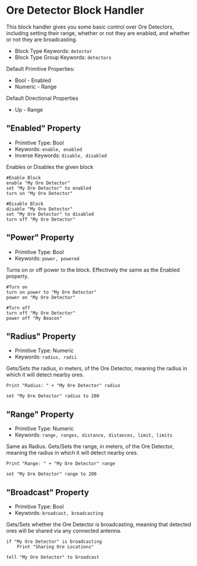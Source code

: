 ﻿# Ore Detector Block Handler
This block handler gives you some basic control over Ore Detectors, including setting their range, whether or not they are enabled, and whether or not they are broadcasting.

* Block Type Keywords: ```detector```
* Block Type Group Keywords: ```detectors```

Default Primitive Properties:
* Bool - Enabled
* Numeric - Range

Default Directional Properties
* Up - Range

## "Enabled" Property
* Primitive Type: Bool
* Keywords: ```enable, enabled```
* Inverse Keywords: ```disable, disabled```

Enables or Disables the given block

```
#Enable Block
enable "My Ore Detector"
set "My Ore Detector" to enabled
turn on "My Ore Detector"

#Disable Block
disable "My Ore Detector"
set "My Ore Detector" to disabled
turn off "My Ore Detector"
```

## "Power" Property
* Primitive Type: Bool
* Keywords: ```power, powered```

Turns on or off power to the block.  Effectively the same as the Enabled property.

```
#Turn on
turn on power to "My Ore Detector"
power on "My Ore Detector"

#Turn off
turn off "My Ore Detector"
power off "My Beacon"
```

## "Radius" Property
* Primitive Type: Numeric
* Keywords: ```radius, radii```

Gets/Sets the radius, in meters, of the Ore Detector, meaning the radius in which it will detect nearby ores.

```
Print "Radius: " + "My Ore Detector" radius

set "My Ore Detector" radius to 200
```

## "Range" Property
* Primitive Type: Numeric
* Keywords: ```range, ranges, distance, distances, limit, limits```

Same as Radius. Gets/Sets the range, in meters, of the Ore Detector, meaning the radius in which it will detect nearby ores.

```
Print "Range: " + "My Ore Detector" range

set "My Ore Detector" range to 200
```

## "Broadcast" Property
* Primitive Type: Bool
* Keywords: ```broadcast, broadcasting```

Gets/Sets whether the Ore Detector is broadcasting, meaning that detected ores will be shared via any connected antenna.

```
if "My Ore Detector" is broadcasting
	Print "Sharing Ore Locations"

tell "My Ore Detector" to broadcast
```